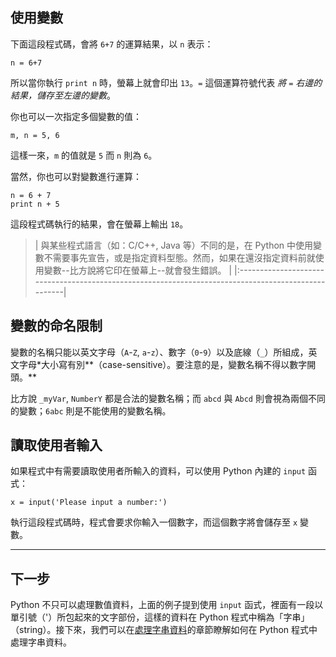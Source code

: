 ## 使用變數 ##

下面這段程式碼，會將 `6+7` 的運算結果，以 `n` 表示：
```
n = 6+7
```
所以當你執行 `print n` 時，螢幕上就會印出 `13`。`=` 這個運算符號代表 _將 `=` 右邊的結果，儲存至左邊的變數_。

你也可以一次指定多個變數的值：
```
m, n = 5, 6
```
這樣一來，`m` 的值就是 `5` 而 `n` 則為 `6`。

當然，你也可以對變數進行運算：
```
n = 6 + 7
print n + 5
```
這段程式碼執行的結果，會在螢幕上輸出 `18`。

> | 與某些程式語言（如：C/C++, Java 等）不同的是，在 Python 中使用變數不需要事先宣告，或是指定資料型態。然而，如果在還沒指定資料前就使用變數--比方說將它印在螢幕上--就會發生錯誤。 |
|:----------------------------------------------------------------------------------------------------|


## 變數的命名限制 ##

變數的名稱只能以英文字母（`A`-`Z`, `a`-`z`）、數字（`0`-`9`）以及底線（`_`）所組成，英文字母\*大小寫有別**（case-sensitive）。要注意的是，變數名稱不得以數字開頭。**

比方說 `_myVar`, `NumberY` 都是合法的變數名稱；而 `abcd` 與 `Abcd` 則會視為兩個不同的變數；`6abc` 則是不能使用的變數名稱。

## 讀取使用者輸入 ##

如果程式中有需要讀取使用者所輸入的資料，可以使用 Python 內建的 `input` 函式：
```
x = input('Please input a number:')
```
執行這段程式碼時，程式會要求你輸入一個數字，而這個數字將會儲存至 `x` 變數。


---


## 下一步 ##

Python 不只可以處理數值資料，上面的例子提到使用 `input` 函式，裡面有一段以單引號（'）所包起來的文字部份，這樣的資料在 Python 程式中稱為「字串」（string）。接下來，我們可以在[處理字串資料](String.md)的章節瞭解如何在 Python 程式中處理字串資料。